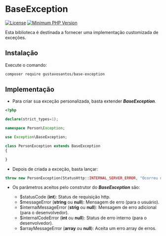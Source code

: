 # BaseException

[![License](https://img.shields.io/badge/license-MIT-green)](https://github.com/GustavoSantosBr/)
[![Minimum PHP Version](https://img.shields.io/badge/php-%5E7.3.6-blue)](https://php.net/)

Esta biblioteca é destinada a fornecer uma implementação customizada
de exceções. 

## Instalação

Execute o comando:
```bash
composer require gustavosantos/base-exception
```
## Implementação

- Para criar sua exceção personalizada, basta extender ***BaseException***.

```php
<?php

declare(strict_types=1);

namespace Person\Exception;

use Exception\BaseException;

class PersonException extends BaseException
{

}
```

- Depois de criada a exceção, basta lançar: 

```php
throw new PersonException(StatusHttp::INTERNAL_SERVER_ERROR, "Ocorreu um erro ao xxxxxxxx!");
```

- Os parâmetros aceitos pelo construtor do  ***BaseException*** são:

    - $statusCode (**int**): Status de requisição http.
    - $messageError (**string** ou **null**): Mensagem de erro (para o usuário).
    - $internalMessageError (**strig** ou **null**): Mensagem de erro adicional (para o desenvolvedor).
    - $internalCodeError (**int** ou **null**): Status de erro interno (para o desenvolvedor).
    - $arrayMessageError (**array** ou **null**): Aceita um erro array de erros.
    
